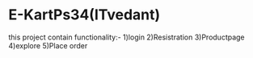# E-KartPs34(ITvedant)
this project contain functionality:-
1)login
2)Resistration
3)Productpage
4)explore
5)Place order
